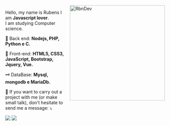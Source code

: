 <img src="https://codigofonte.com.br/wp-content/uploads/legado/noticias/programador_02.jpg" min-width="300px" max-width="300px" width="300px" align="right" alt="RbnDev">

<p align="left"> 
  Hello, my name is Rubens I am <strong>Javascript lover</strong>.<br>
  I am studying Computer science.
</p>

<p align="left">
  🦄 Back end: <strong>Nodejs, PHP, Python e C.</strong>
</p>

<p align="left">
  🦄 Front-end: <strong>HTML5, CSS3, JavaScript, Bootstrap, Jquery, Vue.</strong>
</p>

<p align="left">
  🗝️ DataBase: <strong>Mysql, mongodb e MariaDb.</strong>
</p>

<p align="left">
  💌 If you want to carry out a project with me (or make small talk), don't hesitate to send me a message: ⤵️
</p>

<p align="left">
  <a href="https://api.whatsapp.com/send?phone=5582991175523&text=Olá%20RbnnDev,%20tudo%20bem?" alt="WhatsApp">
  <img src="https://img.shields.io/badge/-WhatsApp-25d366?style=flat-square&labelColor=25d366&logo=whatsapp&logoColor=white&link=https://api.whatsapp.com/send?phone=5582991175523&text=Olá%20RbnnDev,%20tudo%20bem?"/></a>

  <a href="https://www.instagram.com/rbnn1/" alt="Instagram">
  <img src="https://img.shields.io/badge/-Instagram-DF0174?style=flat-square&labelColor=DF0174&logo=instagram&logoColor=white&link=https://www.instagram.com/rbnn1/"/></a>
</p>  
